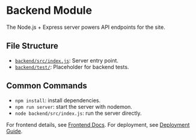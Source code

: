 # Backend Module

The Node.js + Express server powers API endpoints for the site.

## File Structure
- [`backend/src/index.js`](../../backend/src/index.js): Server entry point.
- [`backend/test/`](../../backend/test): Placeholder for backend tests.

## Common Commands
- `npm install`: install dependencies.
- `npm run server`: start the server with nodemon.
- `node backend/src/index.js`: run the server directly.

For frontend details, see [Frontend Docs](../frontend/README.md). For deployment, see [Deployment Guide](../deployment/README.md).
